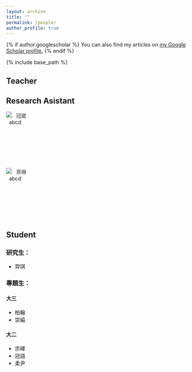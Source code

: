 ```yaml
---
layout: archive
title: ""
permalink: /people/
author_profile: true
---
```


{% if author.googlescholar %}
  You can also find my articles on <u><a href="{{author.googlescholar}}">my Google Scholar profile</a>.</u>
{% endif %}

{% include base_path %}
## Teacher

## Research Asistant

<p><img src="/images/bio-photo.jpg" align="left"/>
   &nbsp <font color="#3C3C3C">冠崴</font><br>
   &nbsp abcd<br><br><br><br><br><br><br>
</p>
<p><img src="/images/bio-photo.jpg" align="left"/>
   &nbsp <font color="#3C3C3C">熹琳</font><br>
   &nbsp abcd<br><br><br><br><br><br><br>
</p>

## Student
### 研究生：
- 羿琪

### 專題生：
#### 大三
  - 柏翰
  - 崇綸

#### 大二
  - 宗嶧
  - 冠語
  - 柔尹
